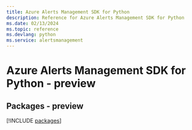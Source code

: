```yaml
---
title: Azure Alerts Management SDK for Python
description: Reference for Azure Alerts Management SDK for Python
ms.date: 02/13/2024
ms.topic: reference
ms.devlang: python
ms.service: alertsmanagement
---
```

# Azure Alerts Management SDK for Python - preview
## Packages - preview
[!INCLUDE [packages](alerts-management-index.md)]